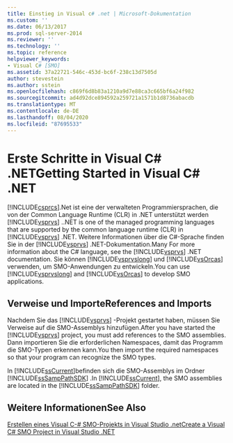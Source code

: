 ```yaml
---
title: Einstieg in Visual c# .net | Microsoft-Dokumentation
ms.custom: ''
ms.date: 06/13/2017
ms.prod: sql-server-2014
ms.reviewer: ''
ms.technology: ''
ms.topic: reference
helpviewer_keywords:
- Visual C# [SMO]
ms.assetid: 37a22721-546c-453d-bc6f-238c13d7505d
author: stevestein
ms.author: sstein
ms.openlocfilehash: c869f6d8b83a1210a9d7e88ca3c665bf6a24f982
ms.sourcegitcommit: ad4d92dce894592a259721a1571b1d8736abacdb
ms.translationtype: MT
ms.contentlocale: de-DE
ms.lasthandoff: 08/04/2020
ms.locfileid: "87695533"
---
```

# <a name="getting-started-in-visual-c-net"></a><span data-ttu-id="47ea5-102">Erste Schritte in Visual C# .NET</span><span class="sxs-lookup"><span data-stu-id="47ea5-102">Getting Started in Visual C# .NET</span></span>
  [!INCLUDE[csprcs](../../includes/csprcs-md.md)]<span data-ttu-id="47ea5-103">.Net ist eine der verwalteten Programmiersprachen, die von der Common Language Runtime (CLR) in .NET unterstützt werden [!INCLUDE[vsprvs](../../includes/vsprvs-md.md)] .</span><span class="sxs-lookup"><span data-stu-id="47ea5-103">.NET is one of the managed programming languages that are supported by the common language runtime (CLR) in [!INCLUDE[vsprvs](../../includes/vsprvs-md.md)] .NET.</span></span> <span data-ttu-id="47ea5-104">Weitere Informationen über die C#-Sprache finden Sie in der [!INCLUDE[vsprvs](../../includes/vsprvs-md.md)] .NET-Dokumentation.</span><span class="sxs-lookup"><span data-stu-id="47ea5-104">Many For more information about the C# language, see the [!INCLUDE[vsprvs](../../includes/vsprvs-md.md)] .NET documentation.</span></span> <span data-ttu-id="47ea5-105">Sie können [!INCLUDE[vsprvslong](../../includes/vsprvslong-md.md)] und [!INCLUDE[vsOrcas](../../includes/vsorcas-md.md)] verwenden, um SMO-Anwendungen zu entwickeln.</span><span class="sxs-lookup"><span data-stu-id="47ea5-105">You can use [!INCLUDE[vsprvslong](../../includes/vsprvslong-md.md)] and [!INCLUDE[vsOrcas](../../includes/vsorcas-md.md)] to develop SMO applications.</span></span>  
  
## <a name="references-and-imports"></a><span data-ttu-id="47ea5-106">Verweise und Importe</span><span class="sxs-lookup"><span data-stu-id="47ea5-106">References and Imports</span></span>  
 <span data-ttu-id="47ea5-107">Nachdem Sie das [!INCLUDE[vsprvs](../../includes/vsprvs-md.md)] -Projekt gestartet haben, müssen Sie Verweise auf die SMO-Assemblys hinzufügen.</span><span class="sxs-lookup"><span data-stu-id="47ea5-107">After you have started the [!INCLUDE[vsprvs](../../includes/vsprvs-md.md)] project, you must add references to the SMO assemblies.</span></span> <span data-ttu-id="47ea5-108">Dann importieren Sie die erforderlichen Namespaces, damit das Programm die SMO-Typen erkennen kann.</span><span class="sxs-lookup"><span data-stu-id="47ea5-108">You then import the required namespaces so that your program can recognize the SMO types.</span></span>  
  
 <span data-ttu-id="47ea5-109">In [!INCLUDE[ssCurrent](../../includes/sscurrent-md.md)]befinden sich die SMO-Assemblys im Ordner [!INCLUDE[ssSampPathSDK](../../includes/sssamppathsdk-md.md)] .</span><span class="sxs-lookup"><span data-stu-id="47ea5-109">In [!INCLUDE[ssCurrent](../../includes/sscurrent-md.md)], the SMO assemblies are located in the [!INCLUDE[ssSampPathSDK](../../includes/sssamppathsdk-md.md)] folder.</span></span>  
  
## <a name="see-also"></a><span data-ttu-id="47ea5-110">Weitere Informationen</span><span class="sxs-lookup"><span data-stu-id="47ea5-110">See Also</span></span>  
 [<span data-ttu-id="47ea5-111">Erstellen eines Visual C-&#35; SMO-Projekts in Visual Studio .net</span><span class="sxs-lookup"><span data-stu-id="47ea5-111">Create a Visual C&#35; SMO Project in Visual Studio .NET</span></span>](how-to-create-a-visual-csharp-smo-project-in-visual-studio-net.md)  
  
  

